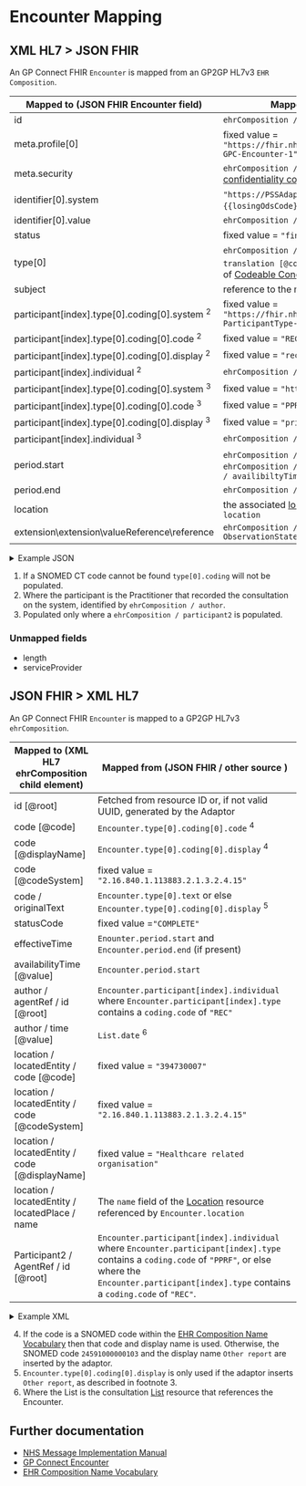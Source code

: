 # Encounter Mapping

## XML HL7 > JSON FHIR

An GP Connect FHIR `Encounter` is mapped from an GP2GP HL7v3 `EHR Composition`.

| Mapped to (JSON FHIR Encounter field)                        | Mapped from (XML HL7 / other source)                                                                                                                                                       |
|--------------------------------------------------------------|--------------------------------------------------------------------------------------------------------------------------------------------------------------------------------------------|
| id                                                           | `ehrComposition / id \[@root]`                                                                                                                                                             |
| meta.profile\[0]                                             | fixed value = `"https://fhir.nhs.uk/STU3/StructureDefinition/CareConnect-GPC-Encounter-1"`                                                                                                 |
| meta.security                                                | `ehrComposition / confidentialityCode` mapped as [confidentiality code](../confidentiality%20code/README.md)                                                                               |                                                                                                                                                                                           |
| identifier\[0].system                                        | `"https://PSSAdaptor/{{losingOdsCode}}"` - where the `{{losingOdsCode}}` is the ODS code of the losing practice                                                                            |
| identifier\[0].value                                         | `ehrComposition / id \[@root]`                                                                                                                                                             |
| status                                                       | fixed value = `"finished"`                                                                                                                                                                 |
| type\[0]                                                     | `ehrComposition / code [@code]` or `ehrCompostion / code / translation [@code]` <sup>1</sup> as described in the XML > FHIR section of [Codeable Concept](../codeable%20concept/README.md) |
| subject                                                      | reference to the mapped [Patient](../patient/README.md)                                                                                                                                    |
| participant\[index].type\[0].coding\[0].system <sup>2</sup>  | fixed value = `"https://fhir.nhs.uk/STU3/CodeSystem/GPConnect-ParticipantType-1"`                                                                                                          |
| participant\[index].type\[0].coding\[0].code <sup>2</sup>    | fixed value = `"REC"`                                                                                                                                                                      |
| participant\[index].type\[0].coding\[0].display <sup>2</sup> | fixed value = `"recorder"`                                                                                                                                                                 |
| participant\[index].individual <sup>2</sup>                  | `ehrComposition / author / agentRef / id [@root]`                                                                                                                                          |
| participant\[index].type\[0].coding\[0].system <sup>3</sup>  | fixed value = `"http://hl7.org/fhir/v3/ParticipationType"`                                                                                                                                 |
| participant\[index].type\[0].coding\[0].code <sup>3</sup>    | fixed value = `"PPRF"`                                                                                                                                                                     |
| participant\[index].type\[0].coding\[0].display <sup>3</sup> | fixed value = `"primary performer"`                                                                                                                                                        |
| participant\[index].individual <sup>3</sup>                  | `ehrComposition / participant2[0] / AgentRef / id [@root] `                                                                                                                                |
| period.start                                                 | `ehrComposition / effectiveTime / center` or else  `ehrComposition / effectiveTime / low` or else `ehrComposition / availibiltyTime`                                                       |
| period.end                                                   | `ehrComposition / effectiveTime / high`                                                                                                                                                    |           
| location                                                     | the associated [location](../locations/README.md) identified by `ehrComposition / location`                                                                                                |          
| extension\extension\valueReference\reference                 | `ehrComposition / component / LinkSet or ObservationStatement  or NarrativeStatement / id [@root] `                                                                                        |

<details>
    <summary>Example JSON</summary>

```
 {
    "resource": {
        "resourceType": "Encounter",
        "id": "9FB8560B-A7FF-4F04-9E0B-CFBB4D0AF4E9",
        "meta": {
            "profile": [
                "https://fhir.nhs.uk/STU3/StructureDefinition/CareConnect-GPC-Encounter-1"
            ],
            "extension": [ {
                "url": "https://fhir.hl7.org.uk/STU3/StructureDefinition/Extension-CareConnect-RelatedProblemHeader-1",
                "extension": [ {
                  "url": "target",
                  "valueReference": {
                    "reference": "Condition/31EA7C21-BE35-4837-91A5-D66D8C375338"
                  }
                } ]
            } ],
            "security": [
                {
                    "system": "http://hl7.org/fhir/v3/ActCode",
                    "code": "NOPAT",
                    "display": "no disclosure to patient, family or caregivers without attending provider's authorization"
                }
            ]
        },
        "identifier": [
            {
                "system": "https://PSSAdaptor/D5445",
                "value": "9FB8560B-A7FF-4F04-9E0B-CFBB4D0AF4E9"
            }
        ],
        "status": "finished",
        "type": [
            {
                "coding": [
                    {
                        "system": "http://snomed.info/sct",
                        "code": "24561000000109",
                        "display": "A+E report"
                    }
                ],
                "text": "GP Surgery"
            }
        ],
        "subject": {
            "reference": "Patient/cacf81fd-cb4c-49de-af29-d6968f4de978"
        },
        "participant": [
            {
                "type": [
                    {
                        "coding": [
                            {
                                "system": "https://fhir.nhs.uk/STU3/CodeSystem/GPConnect-ParticipantType-1",
                                "code": "REC",
                                "display": "recorder"
                            }
                        ]
                    }
                ],
                "individual": {
                    "reference": "Practitioner/2E86E940-9011-11EC-B1E5-0800200C9A66"
                }
            },
            {
                "type": [
                    {
                        "coding": [
                            {
                                "system": "http://hl7.org/fhir/v3/ParticipationType",
                                "code": "PPRF",
                                "display": "primary performer"
                            }
                        ]
                    }
                ],
                "individual": {
                    "reference": "Practitioner/70555A33-0550-405D-BB67-E9805440B38C"
                }
            }
        ],
        "period": {
            "start": "2010-01-13T15:20:00+00:00",
            "end": "2010-01-13T15:20:00+00:00"
        },
        "location": [
            {
                "location": {
                    "reference": "Location/5E54EFE1-70E8-433D-AB36-F62EC443E5C2"
                }
            }
        ]
    }
}

```
</details>

1. If a SNOMED CT code cannot be found `type[0].coding` will not be populated.
2. Where the participant is the Practitioner that recorded the consultation on the system, identified by `ehrComposition / author`.  
3. Populated only where a `ehrComposition / participant2` is populated.

### Unmapped fields

- length
- serviceProvider

## JSON FHIR > XML HL7
An GP Connect FHIR `Encounter` is mapped to a GP2GP HL7v3 `ehrComposition`.  

| Mapped to (XML HL7 ehrComposition child element) | Mapped from (JSON FHIR / other source )                                                                                                                                                                              |
|--------------------------------------------------|----------------------------------------------------------------------------------------------------------------------------------------------------------------------------------------------------------------------|
| id \[@root]                                      | Fetched from resource ID or, if not valid UUID, generated by the Adaptor                                                                                                                                             |
| code \[@code]                                    | `Encounter.type[0].coding[0].code` <sup>4</sup>                                                                                                                                                                      |
| code \[@displayName]                             | `Encounter.type[0].coding[0].display` <sup>4</sup>                                                                                                                                                                   |
| code \[@codeSystem]                              | fixed value = `"2.16.840.1.113883.2.1.3.2.4.15"`                                                                                                                                                                     |
| code / originalText                              | `Encounter.type[0].text` or else `Encounter.type[0].coding[0].display` <sup>5</sup>                                                                                                                                  |
| statusCode                                       | fixed value =`"COMPLETE"`                                                                                                                                                                                            |
| effectiveTime                                    | `Enounter.period.start` and `Encounter.period.end` (if present)                                                                                                                                                      |
| availabilityTime \[@value]                       | `Encounter.period.start`                                                                                                                                                                                             |
| author / agentRef / id \[@root]                  | `Encounter.participant[index].individual` where `Encounter.participant[index].type` contains a `coding.code` of `"REC"`                                                                                              | 
| author / time \[@value]                          | `List.date` <sup>6</sup>                                                                                                                                                                                             |
| location / locatedEntity / code \[@code]         | fixed value = `"394730007"`                                                                                                                                                                                          |
| location / locatedEntity / code \[@codeSystem]   | fixed value = `"2.16.840.1.113883.2.1.3.2.4.15"`                                                                                                                                                                     |
| location / locatedEntity / code \[@displayName]  | fixed value = `"Healthcare related organisation"`                                                                                                                                                                    |
| location / locatedEntity / locatedPlace / name   | The `name` field of the [Location](../locations/README.md) resource referenced by `Encounter.location`                                                                                                               |
| Participant2 / AgentRef / id \[@root]            | `Encounter.participant[index].individual` where `Encounter.participant[index].type` contains a `coding.code` of `"PPRF"`, or else where the `Encounter.participant[index].type` contains a `coding.code` of `"REC"`. | 

<details>
    <summary>Example XML</summary>

```
<ehrComposition classCode="COMPOSITION" moodCode="EVN">
    <id root="4BBABD06-93E2-4E87-9345-9B1171AC576F" />
    <code code="24591000000103" displayName="Other report" codeSystem="2.16.840.1.113883.2.1.3.2.4.15">
        <originalText>Surgery Consultation</originalText>
    </code>
    <statusCode code="COMPLETE" />
    <effectiveTime>
        <low value="20190328103000"/><high value="20190328103800"/>
    </effectiveTime>
    <availabilityTime value="20190328103000"/>
    <author typeCode="AUT" contextControlCode="OP">
        <time value="20190328103000" />
        <agentRef classCode="AGNT">
            <id root="4ED3292E-EC9E-400D-84D2-758CCDEA40A4" />
        </agentRef>
    </author>
    <location typeCode="LOC">
        <locatedEntity classCode="LOCE">
            <code code="394730007" codeSystem="2.16.840.1.113883.2.1.3.2.4.15" displayName="Healthcare related organisation" />
            <locatedPlace classCode="PLC" determinerCode="INSTANCE">
                <name>Example location</name>
            </locatedPlace>
        </locatedEntity>
    </location>
    <Participant2 typeCode="PRF" contextControlCode="OP">
        <agentRef classCode="AGNT">
            <id root="4ED3292E-EC9E-400D-84D2-758CCDEA40A4"/>
        </agentRef>
    </Participant2>
    <component typeCode="COMP">

    ...

    </component>
</ehrComposition>
```
</details>

4. If the code is a SNOMED code within the [EHR Composition Name Vocabulary](https://data.developer.nhs.uk/dms/mim/6.3.01/Vocabulary/EhrCompositionName.htm)
then that code and display name is used. Otherwise, the SNOMED code `24591000000103` and the display name `Other report` are inserted by the adaptor.
5. `Encounter.type[0].coding[0].display` is only used if the adaptor inserts `Other report`, as described in footnote 3.
6. Where the List is the consultation [List](../list/README.md) resource that references the Encounter.

## Further documentation
- [NHS Message Implementation Manual](https://digital.nhs.uk/developer/guides-and-documentation/message-implementation-manuals/)
- [GP Connect Encounter](https://developer.nhs.uk/apis/gpconnect-1-6-0/accessrecord_structured_development_encounter.html)
- [EHR Composition Name Vocabulary](https://data.developer.nhs.uk/dms/mim/6.3.01/Vocabulary/EhrCompositionName.htm)
